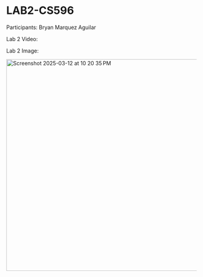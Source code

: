 # LAB2-CS596
Participants: Bryan Marquez Aguilar

Lab 2 Video: 

Lab 2 Image:

<img width="560" alt="Screenshot 2025-03-12 at 10 20 35 PM" src="https://github.com/user-attachments/assets/e00aef3e-9f5f-4ea7-8eae-cec28e39940b" />
